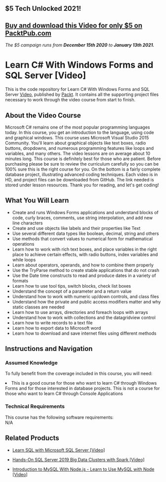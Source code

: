 ## $5 Tech Unlocked 2021!
[Buy and download this Video for only $5 on PacktPub.com](https://www.packtpub.com/product/learn-c-with-windows-forms-and-sql-server-video/9781788990356)
-----
*The $5 campaign         runs from __December 15th 2020__ to __January 13th 2021.__*

# Learn C# With Windows Forms and SQL Server [Video]
This is the code repository for Learn C# With Windows Forms and SQL Server [Video](https://www.packtpub.com/application-development/learn-c-windows-forms-and-sql-server-video), published by [Packt](https://www.packtpub.com/?utm_source=github). It contains all the supporting project files necessary to work through the video course from start to finish.

## About the Video Course
Microsoft C# remains one of the most popular programming languages today. In this course, you get an introduction to the language, using code and graphical windows. This course uses Microsoft Visual Studio 2015 Community. You'll learn about graphical objects like text boxes, radio buttons, dropdowns, and numerous programming features like loops and variables, and many others. The video lessons are on average about 10 minutes long. This course is definitely best for those who are patient. Before purchasing please be sure to review the curriculum carefully so you can be 100% sure this is the right course for you. On the bottom is a fairly complete database project, illustrating advanced coding techniques. Each video is in HD, and project files can be downloaded from GitHub. The link needed is stored under lesson resources. Thank you for reading, and let's get coding!

<H2>What You Will Learn</H2>
<DIV class=book-info-will-learn-text>
<UL>
<LI>Create and runs Windows Forms applications and understand blocks of code, curly braces, comments, use string interpolation, and add new line characters</LI>
<LI>Create and use objects like labels and their properties like Text</LI>
<LI>Use several different data types like boolean, decimal, string and others</LI>
<LI>Use methods that convert values to numerical form for mathematical operations</LI>
<LI>Learn how to work with rich text boxes, and place variables in the right place to achieve certain effects, with radio buttons, index variables and while loops</LI>
<LI>Learn about operators, operands, and how to combine them properly</LI>
<LI>Use the TryParse method to create stable applications that do not crash</LI>
<LI>Use the Date time constructs to read and produce dates in a variety of formats</LI>
<LI>Learn how to use tool tips, switch blocks, check list boxes</LI>
<LI>Understand the concept of a parameter and a return value</LI>
<LI>Understand how to work with numeric up/down controls, and class files</LI>
<LI>Understand how the private and public access modifiers matter and why static classes are needed</LI>
<LI>Learn how to use arrays, directories and foreach loops with arrays</LI>
<LI>Understand how to work with collections and the datagridview control</LI>
<LI>Learn how to write records to a text file</LI>
<LI>Learn how to export data to Microsoft word</LI>
<LI>Learn how to download and save internet files using different methods</LI>
</UL></DIV>

## Instructions and Navigation
### Assumed Knowledge
To fully benefit from the coverage included in this course, you will need:<br/>
<DIV class=book-info-will-learn-text>
<LI> This is a good course for those who want to learn C# through Windows Forms and for those interested in database projects. This is not a course for those who want to learn C# through Console Applications</LI>
</UL><DIV>

### Technical Requirements
This course has the following software requirements:<br/>
N/A

## Related Products
* [Learn SQL with Microsoft SQL Server [Video]](https://www.packtpub.com/application-development/learn-sql-microsoft-sql-server-video)

* [Hands-On SQL Server 2019 Big Data Clusters with Spark [Video]](https://www.packtpub.com/big-data-and-business-intelligence/hands-sql-server-2019-big-data-clusters-spark-video)

* [Introduction to MySQL With Node.js - Learn to Use MySQL with Node [Video]](https://www.packtpub.com/application-development/introduction-mysql-nodejs-learn-use-mysql-node-video)
